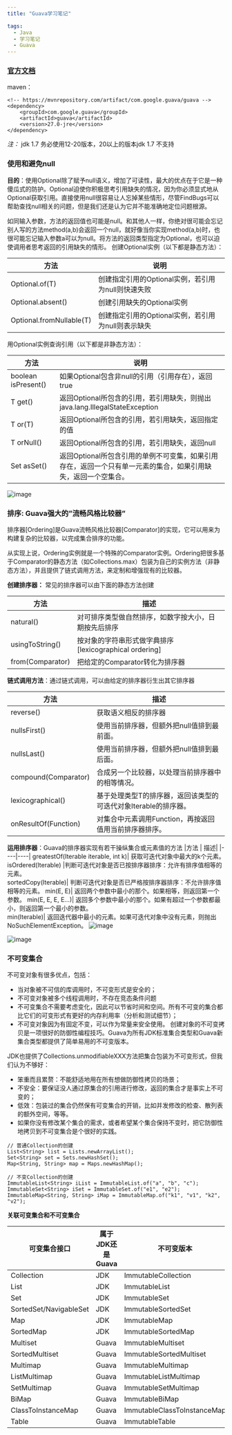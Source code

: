 ```yaml
---
title: "Guava学习笔记"

tags:
  - Java
  - 学习笔记
  - Guava
---
```


### [官方文档](https://github.com/google/guava?utm_source=gold_browser_extension)

maven：

```
<!-- https://mvnrepository.com/artifact/com.google.guava/guava -->
<dependency>
    <groupId>com.google.guava</groupId>
    <artifactId>guava</artifactId>
    <version>27.0-jre</version>
</dependency>
```

*注：* jdk 1.7 务必使用12-20版本，20以上的版本jdk 1.7 不支持
### 使用和避免null
**目的**：使用Optional除了赋予null语义，增加了可读性，最大的优点在于它是一种傻瓜式的防护。Optional迫使你积极思考引用缺失的情况，因为你必须显式地从Optional获取引用。直接使用null很容易让人忘掉某些情形，尽管FindBugs可以帮助查找null相关的问题，但是我们还是认为它并不能准确地定位问题根源。  

如同输入参数，方法的返回值也可能是null。和其他人一样，你绝对很可能会忘记别人写的方法method(a,b)会返回一个null，就好像当你实现method(a,b)时，也很可能忘记输入参数a可以为null。将方法的返回类型指定为Optional，也可以迫使调用者思考返回的引用缺失的情形。
创建Optional实例（以下都是静态方法）：

|方法|说明|
|---|---|
|Optional.of(T)|	创建指定引用的Optional实例，若引用为null则快速失败|
|Optional.absent() |	创建引用缺失的Optional实例|
|Optional.fromNullable(T) |	创建指定引用的Optional实例，若引用为null则表示缺失|

用Optional实例查询引用（以下都是非静态方法）：

|方法|说明|
|---|---|
|boolean isPresent()|	如果Optional包含非null的引用（引用存在），返回true|
|T get()|	返回Optional所包含的引用，若引用缺失，则抛出java.lang.IllegalStateException|
|T or(T)|	返回Optional所包含的引用，若引用缺失，返回指定的值|
|T orNull()	|返回Optional所包含的引用，若引用缺失，返回null|
|Set<T> asSet()|	返回Optional所包含引用的单例不可变集，如果引用存在，返回一个只有单一元素的集合，如果引用缺失，返回一个空集合。|

![image](https://raw.githubusercontent.com/wsk1103/images/master/0181022170546.png)

### 排序: Guava强大的”流畅风格比较器”
排序器\[Ordering]是Guava流畅风格比较器\[Comparator]的实现，它可以用来为构建复杂的比较器，以完成集合排序的功能。

从实现上说，Ordering实例就是一个特殊的Comparator实例。Ordering把很多基于Comparator的静态方法（如Collections.max）包装为自己的实例方法（非静态方法），并且提供了链式调用方法，来定制和增强现有的比较器。

**创建排序器：** 常见的排序器可以由下面的静态方法创建

|方法 |	描述|
|---|---|
|natural()|	对可排序类型做自然排序，如数字按大小，日期按先后排序|
|usingToString()|	按对象的字符串形式做字典排序\[lexicographical ordering]|
|from(Comparator)|	把给定的Comparator转化为排序器|

**链式调用方法**：通过链式调用，可以由给定的排序器衍生出其它排序器

|方法 |	描述|
|---|----|
|reverse()	|获取语义相反的排序器
|nullsFirst()|	使用当前排序器，但额外把null值排到最前面。
|nullsLast()|	使用当前排序器，但额外把null值排到最后面。
|compound(Comparator)|	合成另一个比较器，以处理当前排序器中的相等情况。
|lexicographical()	|基于处理类型T的排序器，返回该类型的可迭代对象Iterable<T>的排序器。
|onResultOf(Function)|	对集合中元素调用Function，再按返回值用当前排序器排序。


**运用排序器**：Guava的排序器实现有若干操纵集合或元素值的方法
|方法 |	描述|
|----|----|
greatestOf(Iterable iterable, int k)|	获取可迭代对象中最大的k个元素。	
isOrdered(Iterable)	|判断可迭代对象是否已按排序器排序：允许有排序值相等的元素。	
sortedCopy(Iterable)|	判断可迭代对象是否已严格按排序器排序：不允许排序值相等的元素。	
min(E, E)|	返回两个参数中最小的那个。如果相等，则返回第一个参数。
min(E, E, E, E...)|	返回多个参数中最小的那个。如果有超过一个参数都最小，则返回第一个最小的参数。	
min(Iterable)|	返回迭代器中最小的元素。如果可迭代对象中没有元素，则抛出NoSuchElementException。
![image](https://raw.githubusercontent.com/wsk1103/images/master/20181022172557.png)

![image](https://raw.githubusercontent.com/wsk1103/images/master/20181022172604.png)

### 不可变集合

不可变对象有很多优点，包括：

- 当对象被不可信的库调用时，不可变形式是安全的；
- 不可变对象被多个线程调用时，不存在竞态条件问题
- 不可变集合不需要考虑变化，因此可以节省时间和空间。所有不可变的集合都比它们的可变形式有更好的内存利用率（分析和测试细节）；
- 不可变对象因为有固定不变，可以作为常量来安全使用。
创建对象的不可变拷贝是一项很好的防御性编程技巧。Guava为所有JDK标准集合类型和Guava新集合类型都提供了简单易用的不可变版本。  

 JDK也提供了Collections.unmodifiableXXX方法把集合包装为不可变形式，但我们认为不够好：


- 笨重而且累赘：不能舒适地用在所有想做防御性拷贝的场景；
- 不安全：要保证没人通过原集合的引用进行修改，返回的集合才是事实上不可变的；
- 低效：包装过的集合仍然保有可变集合的开销，比如并发修改的检查、散列表的额外空间，等等。
- 如果你没有修改某个集合的需求，或者希望某个集合保持不变时，把它防御性地拷贝到不可变集合是个很好的实践。

```
// 普通Collection的创建
List<String> list = Lists.newArrayList();
Set<String> set = Sets.newHashSet();
Map<String, String> map = Maps.newHashMap();

// 不变Collection的创建
ImmutableList<String> iList = ImmutableList.of("a", "b", "c");
ImmutableSet<String> iSet = ImmutableSet.of("e1", "e2");
ImmutableMap<String, String> iMap = ImmutableMap.of("k1", "v1", "k2", "v2");
```

**关联可变集合和不可变集合**

|可变集合接口|	属于JDK还是Guava|	不可变版本|
|---|---|----|
Collection|	JDK	|ImmutableCollection
List|	JDK	|ImmutableList
Set	|JDK|	ImmutableSet
SortedSet/NavigableSet	|JDK|	ImmutableSortedSet
Map|	JDK|	ImmutableMap
SortedMap|	JDK	|ImmutableSortedMap
Multiset|	Guava|	ImmutableMultiset
SortedMultiset|	Guava|	ImmutableSortedMultiset
Multimap|	Guava|	ImmutableMultimap
ListMultimap|	Guava|	ImmutableListMultimap
SetMultimap|	Guava|	ImmutableSetMultimap
BiMap|	Guava|	ImmutableBiMap
ClassToInstanceMap	|Guava|	ImmutableClassToInstanceMap
Table|	Guava|	ImmutableTable


